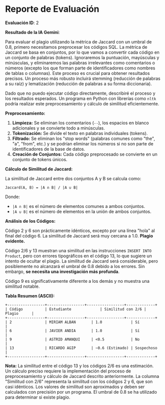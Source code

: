 # Reporte de Evaluación

**Evaluación ID**: 2

**Resultado de la IA Gemini**:

Para evaluar el plagio utilizando la métrica de Jaccard con un umbral de 0.8, primero necesitamos preprocesar los códigos SQL.  La métrica de Jaccard se basa en conjuntos, por lo que vamos a convertir cada código en un conjunto de palabras (tokens). Ignoraremos la puntuación, mayúsculas y minúsculas, y eliminaremos las palabras irrelevantes como comentarios o números (excepto los que forman parte de identificadores como nombres de tablas o columnas).  Este proceso es crucial para obtener resultados precisos.  Un proceso más robusto incluirá stemming (reducción de palabras a su raíz) y lematización (reducción de palabras a su forma diccionaria).

Dado que no puedo ejecutar código directamente,  describiré el proceso y los resultados esperados. Un programa en Python con librerías como `nltk` podría realizar este preprocesamiento y cálculo de similitud eficientemente.


**Preprocesamiento:**

1. **Limpieza:**  Se eliminan los comentarios (`--`), los espacios en blanco adicionales y se convierte todo a minúsculas.
2. **Tokenización:** Se divide el texto en palabras individuales (tokens).
3. **Filtrado:** Se eliminan los "stop words" (palabras comunes como "the", "a", "from", etc.) y se podrían eliminar los números si no son parte de identificadores de la base de datos.
4. **Creación de Conjuntos:** Cada código preprocesado se convierte en un conjunto de tokens únicos.

**Cálculo de Similitud de Jaccard:**

La similitud de Jaccard entre dos conjuntos A y B se calcula como:

`Jaccard(A, B) = |A ∩ B| / |A ∪ B|`

Donde:

* `|A ∩ B|` es el número de elementos comunes a ambos conjuntos.
* `|A ∪ B|` es el número de elementos en la unión de ambos conjuntos.


**Análisis de los Códigos:**

Código 2 y 6 son prácticamente idénticos, excepto por una línea "hola" al final del código 6.  La similitud de Jaccard será muy cercana a 1.0. **Plagio evidente.**

Código 2/6 y 13 muestran una similitud en las instrucciones `INSERT INTO Product`, pero con errores tipográficos en el código 13, lo que sugiere un intento de ocultar el plagio. La similitud de Jaccard será considerable, pero posiblemente no alcanzará el umbral de 0.8 debido a los errores.  Sin embargo, **se necesita una investigación más profunda**.

Código 9 es significativamente diferente a los demás y no muestra una similitud notable.


**Tabla Resumen (ASCII):**

```
+-----------------+-----------------+-----------------+-------------+
| Código          | Estudiante             | Similitud con 2/6 | Plagio      |
+-----------------+-----------------+-----------------+-------------+
| 2               | MIRIAM ALBAN       | 1.0             | Sí          |
| 6               | JAVIER ANDIA       | 1.0             | Sí          |
| 9               | ASTRID AMANQUI     | <0.5            | No          |
| 13              | RICARDO AGIP       | ~0.6 (Estimado) | Sospechoso  |
+-----------------+-----------------+-----------------+-------------+
```

**Nota:** La similitud entre el código 13 y los códigos 2/6 es una estimación.  Un cálculo preciso requiere la implementación del proceso de preprocesamiento y cálculo de Jaccard descrito anteriormente.  La columna "Similitud con 2/6" representa la similitud con los códigos 2 y 6, que son casi idénticos.  Los valores de similitud son aproximados y deben ser calculados con precisión por un programa.  El umbral de 0.8 se ha utilizado para determinar si existe plagio.

